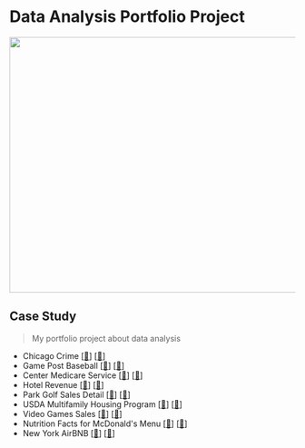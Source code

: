 # Data Analysis Portfolio Project
<img src="https://github.com/Bayunova28/Data_Analyst_Portfolio_Project/blob/main/cover.jpg" width="1000" height="450">

## Case Study
> My portfolio project about data analysis 
- Chicago Crime [[📂](https://github.com/Bayunova28/Data_Analyst_Portfolio_Project/tree/main/Chicago%20Crime)] [[📄](https://app.powerbi.com/links/bRPYPu5fqs?ctid=05fe4127-faae-45ea-80b2-d8117aecbb2f&pbi_source=linkShare)]
- Game Post Baseball [[📂](https://github.com/Bayunova28/Data_Analyst_Portfolio_Project/tree/main/Game%20Post%20Baseball)] [[📄](https://datastudio.google.com/u/0/reporting/cd72bf8d-3279-4f15-b2c8-1cb8149c6fce/page/t3MrC)]
- Center Medicare Service [[📂](https://github.com/Bayunova28/Data_Analyst_Portfolio_Project/tree/main/Center%20Medicare%20Service)] [[📄](https://datastudio.google.com/u/0/reporting/c6f39b60-13c2-47d0-9d2c-c0f40865e52b/page/18TrC)]
- Hotel Revenue [[📂](https://github.com/Bayunova28/Data_Analyst_Portfolio_Project/tree/main/Hotel%20Revenue)] [[📄](https://datastudio.google.com/reporting/a8ed9d58-fb9a-4016-a42d-3b56ae8ff00b)]
- Park Golf Sales Detail [[📂](https://github.com/Bayunova28/Data_Analyst_Portfolio_Project/tree/main/Park%20Golf%20Sales%20Detail)] [[📄](https://datastudio.google.com/reporting/8a102064-95d2-4fea-b0a1-4144b1b31e4c)]
- USDA Multifamily Housing Program [[📂](https://github.com/Bayunova28/Data_Analysis_Portfolio_Project/tree/main/USDA%20Multifamily%20Housing%20Program)] [[📄](https://datastudio.google.com/reporting/47492d1b-3b8e-4059-b012-2e1ec4d9eae6)]
- Video Games Sales [[📂](https://github.com/Bayunova28/Data_Analysis_Portfolio_Project/tree/main/Video%20Games%20Sales)] [[📄](https://datastudio.google.com/reporting/31d47cc9-d9be-45e6-9366-a68e6614f56f)]
- Nutrition Facts for McDonald's Menu [[📂](https://github.com/Bayunova28/Data_Analysis_Portfolio_Project/tree/main/Nutrition%20Facts%20for%20McDonald's%20Menu)] [[📄](https://datastudio.google.com/reporting/43a92768-9652-4024-8f00-869b454de9ca)]
- New York AirBNB [[📂](https://github.com/Bayunova28/Data_Analysis_Portfolio_Project/tree/main/New%20York%20AirBNB)] [[📄](https://datastudio.google.com/reporting/2a70299e-02e0-4050-b285-b7fedde08166)]
